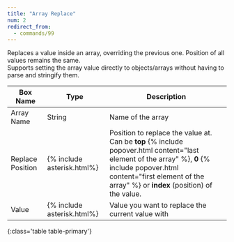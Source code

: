 ```yaml
---
title: "Array Replace"
num: 2
redirect_from:
  - commands/99
---
```


Replaces a value inside an array, overriding the previous one. Position of all values remains the same.  
Supports setting the array value directly to objects/arrays without having to parse and stringify them.

| Box Name | Type | Description | 
|-------|--------|--------
|Array Name	|String	| Name of the array
|Replace Position|{% include asterisk.html%}|Position to replace the value at. Can be **top** {% include popover.html content="last element of the array" %}, **0** {% include popover.html content="first element of the array" %} or **index** (position) of the value.  
|Value | {% include asterisk.html%} | Value you want to replace the current value with
{:class='table table-primary'}







